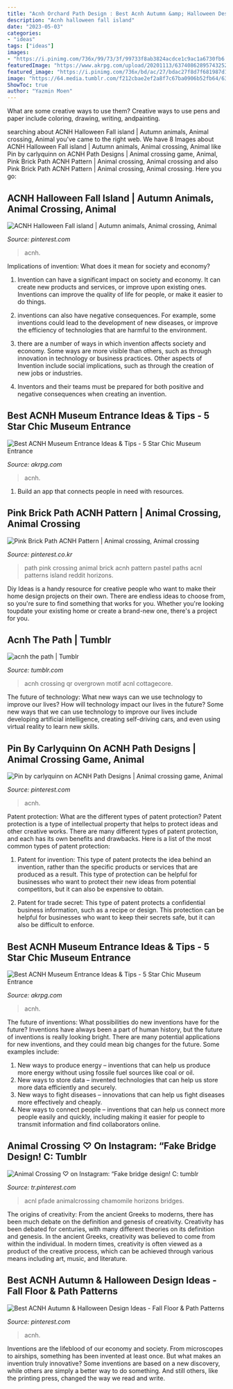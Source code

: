 ```yaml
---
title: "Acnh Orchard Path Design : Best Acnh Autumn &amp; Halloween Design Ideas"
description: "Acnh halloween fall island"
date: "2023-05-03"
categories:
- "ideas"
tags: ["ideas"]
images:
- "https://i.pinimg.com/736x/99/73/3f/99733f8ab3824acdce1c9ac1a6730fb6.jpg"
featuredImage: "https://www.akrpg.com/upload/20201113/6374086289574325219258060.png"
featured_image: "https://i.pinimg.com/736x/bd/ac/27/bdac27f8d7f681987d1034cdad77458c.jpg"
image: "https://64.media.tumblr.com/f212cbae2ef2a8f7c67ba0906b52fb64/63a4d397e3ca4646-0f/s1280x1920/54021ef3fb30f3c0b27da6092f38c0594c6ad7eb.png"
ShowToc: true
author: "Yazmin Moen"
---
```



What are some creative ways to use them?
Creative ways to use pens and paper include coloring, drawing, writing, andpainting.

	

		
searching about ACNH Halloween Fall island | Autumn animals, Animal crossing, Animal you've came to the right web. We have 8 Images about ACNH Halloween Fall island | Autumn animals, Animal crossing, Animal like Pin by carlyquinn on ACNH Path Designs | Animal crossing game, Animal, Pink Brick Path ACNH Pattern | Animal crossing, Animal crossing and also Pink Brick Path ACNH Pattern | Animal crossing, Animal crossing. Here you go:
		
    
## ACNH Halloween Fall Island | Autumn Animals, Animal Crossing, Animal

<img loading=lazy src="https://i.pinimg.com/736x/66/42/de/6642de8eec91aedc4e3128c420f859e3.jpg" onerror="this.onerror=null;this.src='https://tse3.mm.bing.net/th?id=OIP.ibk-9qiO5jLCxnkBS7ylxwHaEK&amp;pid=15.1';" alt="ACNH Halloween Fall island | Autumn animals, Animal crossing, Animal">

_Source: pinterest.com_

>acnh. 

	

Implications of invention: What does it mean for society and economy?
1. Invention can have a significant impact on society and economy. It can create new products and services, or improve upon existing ones. Inventions can improve the quality of life for people, or make it easier to do things.
2. inventions can also have negative consequences. For example, some inventions could lead to the development of new diseases, or improve the efficiency of technologies that are harmful to the environment.

3. there are a number of ways in which invention affects society and economy. Some ways are more visible than others, such as through innovation in technology or business practices. Other aspects of Invention include social implications, such as through the creation of new jobs or industries.

4. Inventors and their teams must be prepared for both positive and negative consequences when creating an invention.

    
## Best ACNH Museum Entrance Ideas &amp; Tips - 5 Star Chic Museum Entrance

<img loading=lazy src="https://www.akrpg.com/upload/20201113/6374086289574325219258060.png" onerror="this.onerror=null;this.src='https://tse3.mm.bing.net/th?id=OIP.I6TDLjE3FQ8RLGh3qzMgVAHaEU&amp;pid=15.1';" alt="Best ACNH Museum Entrance Ideas &amp; Tips - 5 Star Chic Museum Entrance">

_Source: akrpg.com_

>acnh. 

	

1. Build an app that connects people in need with resources.

    
## Pink Brick Path ACNH Pattern | Animal Crossing, Animal Crossing

<img loading=lazy src="https://i.pinimg.com/736x/bd/ac/27/bdac27f8d7f681987d1034cdad77458c.jpg" onerror="this.onerror=null;this.src='https://tse3.mm.bing.net/th?id=OIP.4TM-Fm8SRALixuOoin4QkgHaKq&amp;pid=15.1';" alt="Pink Brick Path ACNH Pattern | Animal crossing, Animal crossing">

_Source: pinterest.co.kr_

>path pink crossing animal brick acnh pattern pastel paths acnl patterns island reddit horizons. 

	

Diy Ideas is a handy resource for creative people who want to make their home design projects on their own. There are endless ideas to choose from, so you're sure to find something that works for you. Whether you're looking toupdate your existing home or create a brand-new one, there's a project for you.

    
## Acnh The Path | Tumblr

<img loading=lazy src="https://64.media.tumblr.com/f212cbae2ef2a8f7c67ba0906b52fb64/63a4d397e3ca4646-0f/s1280x1920/54021ef3fb30f3c0b27da6092f38c0594c6ad7eb.png" onerror="this.onerror=null;this.src='https://tse2.mm.bing.net/th?id=OIP.PLbHaqo_2hHqghzwj5R2qwHaEb&amp;pid=15.1';" alt="acnh the path | Tumblr">

_Source: tumblr.com_

>acnh crossing qr overgrown motif acnl cottagecore. 

	

The future of technology: What new ways can we use technology to improve our lives?
How will technology impact our lives in the future? Some new ways that we can use technology to improve our lives include developing artificial intelligence, creating self-driving cars, and even using virtual reality to learn new skills.

    
## Pin By Carlyquinn On ACNH Path Designs | Animal Crossing Game, Animal

<img loading=lazy src="https://i.pinimg.com/736x/99/73/3f/99733f8ab3824acdce1c9ac1a6730fb6.jpg" onerror="this.onerror=null;this.src='https://tse3.mm.bing.net/th?id=OIP.U3mVzOpnpc6HobMAJCj7YwHaEK&amp;pid=15.1';" alt="Pin by carlyquinn on ACNH Path Designs | Animal crossing game, Animal">

_Source: pinterest.com_

>acnh. 

	

Patent protection: What are the different types of patent protection?
Patent protection is a type of intellectual property that helps to protect ideas and other creative works. There are many different types of patent protection, and each has its own benefits and drawbacks. Here is a list of the most common types of patent protection:
1) Patent for invention: This type of patent protects the idea behind an invention, rather than the specific products or services that are produced as a result. This type of protection can be helpful for businesses who want to protect their new ideas from potential competitors, but it can also be expensive to obtain.

2) Patent for trade secret: This type of patent protects a confidential business information, such as a recipe or design. This protection can be helpful for businesses who want to keep their secrets safe, but it can also be difficult to enforce.

    
## Best ACNH Museum Entrance Ideas &amp; Tips - 5 Star Chic Museum Entrance

<img loading=lazy src="https://www.akrpg.com/upload/20201113/6374086289350711058374692.png" onerror="this.onerror=null;this.src='https://tse2.mm.bing.net/th?id=OIP.gZDTwR0Dj9k9Wq2XJ-tB1wHaEV&amp;pid=15.1';" alt="Best ACNH Museum Entrance Ideas &amp; Tips - 5 Star Chic Museum Entrance">

_Source: akrpg.com_

>acnh. 

	

The future of inventions: What possibilities do new inventions have for the future?
Inventions have always been a part of human history, but the future of inventions is really looking bright. There are many potential applications for new inventions, and they could mean big changes for the future. Some examples include:
1. New ways to produce energy – inventions that can help us produce more energy without using fossile fuel sources like coal or oil.
2. New ways to store data – invented technologies that can help us store more data efficiently and securely.
3. New ways to fight diseases – innovations that can help us fight diseases more effectively and cheaply.
4. New ways to connect people – inventions that can help us connect more people easily and quickly, including making it easier for people to transmit information and find collaborators online.

    
## Animal Crossing ♡ On Instagram: “Fake Bridge Design! C: Tumblr

<img loading=lazy src="https://i.pinimg.com/736x/c8/d7/47/c8d747572abcf1ecf762862575463817.jpg" onerror="this.onerror=null;this.src='https://tse2.mm.bing.net/th?id=OIP.hfuAWiTu1L52sDpLBpXJWAHaHa&amp;pid=15.1';" alt="Animal Crossing ♡ on Instagram: “Fake bridge design! C: tumblr">

_Source: tr.pinterest.com_

>acnl pfade animalcrossing chamomile horizons bridges. 

	

The origins of creativity: From the ancient Greeks to moderns, there has been much debate on the definition and genesis of creativity.
Creativity has been debated for centuries, with many different theories on its definition and genesis. In the ancient Greeks, creativity was believed to come from within the individual. In modern times, creativity is often viewed as a product of the creative process, which can be achieved through various means including art, music, and literature.

    
## Best ACNH Autumn &amp; Halloween Design Ideas - Fall Floor &amp; Path Patterns

<img loading=lazy src="https://i.pinimg.com/736x/ec/d7/bd/ecd7bd7b64de9c56146801bc664d89ba.jpg" onerror="this.onerror=null;this.src='https://tse1.mm.bing.net/th?id=OIP.Dliw-GUBk-j10DqI6VWYVAHaDR&amp;pid=15.1';" alt="Best ACNH Autumn &amp; Halloween Design Ideas - Fall Floor &amp; Path Patterns">

_Source: pinterest.com_

>acnh. 

	

Inventions are the lifeblood of our economy and society. From microscopes to airships, something has been invented at least once. But what makes an invention truly innovative? Some inventions are based on a new discovery, while others are simply a better way to do something. And still others, like the printing press, changed the way we read and write.

